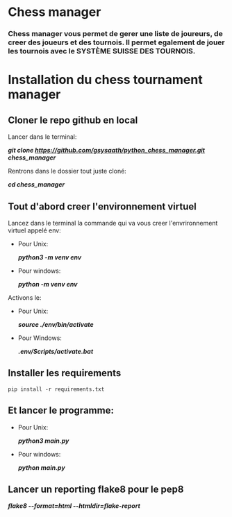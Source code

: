 # Chess manager
### Chess manager vous permet de gerer une liste de joureurs, de creer des joueurs et des tournois. Il permet egalement de jouer les tournois avec le SYSTÈME SUISSE DES TOURNOIS.


# Installation du chess tournament manager
## Cloner le repo github en local

Lancer dans le terminal:

***git clone https://github.com/gsysaath/python_chess_manager.git chess_manager***

Rentrons dans le dossier tout juste cloné:

***cd chess_manager***
## Tout d'abord creer l'environnement virtuel

Lancez dans le terminal la commande qui va vous creer l'envrironnement virtuel appelé env:

- Pour Unix:

    ***python3 -m venv env***

- Pour windows:

    ***python -m venv env***
    
Activons le:
- Pour Unix:

    ***source ./env/bin/activate***
- Pour Windows:

    ***.env/Scripts/activate.bat***

## Installer les requirements

    pip install -r requirements.txt

## Et lancer le programme:

- Pour Unix:

    ***python3 main.py***

- Pour windows:

    ***python main.py*** 
    
## Lancer un reporting flake8 pour le pep8

***flake8 --format=html --htmldir=flake-report***
